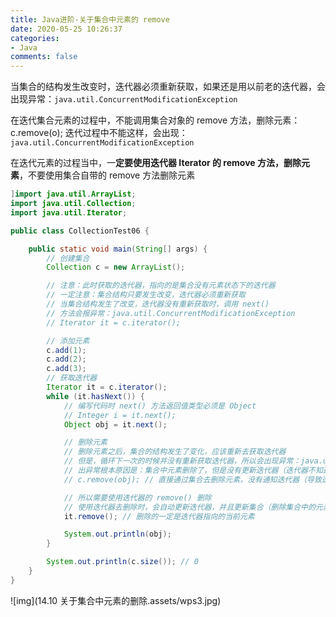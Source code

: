 ```yaml
---
title: Java进阶-关于集合中元素的 remove
date: 2020-05-25 10:26:37
categories:
- Java
comments: false
---
```


当集合的结构发生改变时，迭代器必须重新获取，如果还是用以前老的迭代器，会出现异常：`java.util.ConcurrentModificationException`

在迭代集合元素的过程中，不能调用集合对象的 remove 方法，删除元素：c.remove(o); 迭代过程中不能这样，会出现： `java.util.ConcurrentModificationException`

在迭代元素的过程当中，一**定要使用迭代器 Iterator 的 remove 方法，删除元素**，不要使用集合自带的 remove 方法删除元素

<!-- more -->

```java
]import java.util.ArrayList;
import java.util.Collection;
import java.util.Iterator;

public class CollectionTest06 {

	public static void main(String[] args) {
		// 创建集合
		Collection c = new ArrayList();

		// 注意：此时获取的迭代器，指向的是集合没有元素状态下的迭代器
		// 一定注意：集合结构只要发生改变，迭代器必须重新获取
		// 当集合结构发生了改变，迭代器没有重新获取时，调用 next()
		// 方法会报异常：java.util.ConcurrentModificationException
		// Iterator it = c.iterator();

		// 添加元素
		c.add(1);
		c.add(2);
		c.add(3);
		// 获取迭代器
		Iterator it = c.iterator();
		while (it.hasNext()) {
			// 编写代码时 next() 方法返回值类型必须是 Object
			// Integer i = it.next();
			Object obj = it.next();

			// 删除元素
			// 删除元素之后，集合的结构发生了变化，应该重新去获取迭代器
			// 但是，循环下一次的时候并没有重新获取迭代器，所以会出现异常：java.util.ConcurrentModificationException
			// 出异常根本原因是：集合中元素删除了，但是没有更新迭代器（迭代器不知道集合变化了）
			// c.remove(obj); // 直接通过集合去删除元素，没有通知迭代器（导致迭代器的快照和集合状态不同）

			// 所以需要使用迭代器的 remove() 删除
			// 使用迭代器去删除时，会自动更新迭代器，并且更新集合（删除集合中的元素）
			it.remove(); // 删除的一定是迭代器指向的当前元素

			System.out.println(obj);
		}

		System.out.println(c.size()); // 0
	}
}
```

![img](14.10 关于集合中元素的删除.assets/wps3.jpg)